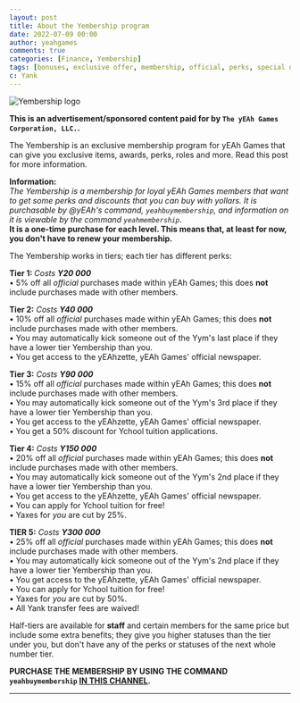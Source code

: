 ```yaml
---
layout: post
title: About the Yembership program
date: 2022-07-09 00:00
author: yeahgames
comments: true
categories: [Finance, Yembership]
tags: [bonuses, exclusive offer, membership, official, perks, special deals, yeah games, yollars, advertisement, ads]
c: Yank
---
```


![Yembership logo](https://yeaharchives.files.wordpress.com/2022/07/yembership_ad-2.png?w=930&h=450&crop=1)

<!-- wp:paragraph {"textColor":"vivid-red"} -->
<p class="has-vivid-red-color has-text-color"><strong>This is an advertisement/sponsored content paid for by <code>The yEAh Games Corporation, LLC.</code>.</strong></p>
<!-- /wp:paragraph -->

<!-- wp:paragraph -->
<p>The Yembership is an exclusive membership program for yEAh Games that can give you exclusive items, awards, perks, roles and more. Read this post for more information.</p>
<!-- /wp:paragraph -->

<!-- wp:paragraph -->
<p><strong>Information:</strong><em><br>The Yembership is a membership for loyal yEAh Games members that want to get some perks and discounts that you can buy with yollars. It is purchasable by @yEAh's command, <code>yeahbuymembership</code>, and information on it is viewable by the command <code>yeahmembership</code></em>.<em> </em><br><strong>It is a one-time purchase for each level. This means that, at least for now, you don't have to renew your membership.</strong> </p>
<!-- /wp:paragraph -->

<!-- wp:paragraph -->
<p>The Yembership works in tiers; each tier has different perks:  </p>
<!-- /wp:paragraph -->

<!-- wp:paragraph -->
<p><strong>Tier 1: </strong><em>Costs <strong>Y20 000</strong></em>  <br>• 5% off all <em>official</em> purchases made within yEAh Games; this does <strong>not</strong> include purchases made with other members. </p>
<!-- /wp:paragraph -->

<!-- wp:paragraph -->
<p><strong>Tier 2:</strong><em> Costs <strong>Y40 000</strong></em> <br>• 10% off all <em>official</em> purchases made within yEAh Games; this does <strong>not</strong> include purchases made with other members. <br>• You may automatically kick someone out of the Yym's last place if they have a lower tier Yembership than you. <br>• You get access to the yEAhzette, yEAh Games' official newspaper. </p>
<!-- /wp:paragraph -->

<!-- wp:paragraph -->
<p><strong>Tier 3:</strong><em> Costs <strong>Y90 000</strong></em> <br>• 15% off all <em>official</em> purchases made within yEAh Games; this does <strong>not</strong> include purchases made with other members. <br>• You may automatically kick someone out of the Yym's 3rd place if they have a lower tier Yembership than you. <br>• You get access to the yEAhzette, yEAh Games' official newspaper. <br>• You get a 50% discount for Ychool tuition applications. </p>
<!-- /wp:paragraph -->

<!-- wp:paragraph -->
<p><strong>Tier 4:</strong><em> Costs <strong>Y150 000</strong></em> <br>• 20% off all <em>official</em> purchases made within yEAh Games; this does <strong>not</strong> include purchases made with other members. <br>• You may automatically kick someone out of the Yym's 2nd place if they have a lower tier Yembership than you. <br>• You get access to the yEAhzette, yEAh Games' official newspaper. <br>• You can apply for Ychool tuition for free! <br>• Yaxes for <em>you</em> are cut by 25%. </p>
<!-- /wp:paragraph -->

<!-- wp:paragraph -->
<p><strong>TIER 5:</strong><em> Costs <strong>Y300 000</strong></em><br>• 25% off all <em>official</em> purchases made within yEAh Games; this does <strong>not</strong> include purchases made with other members. <br>• You may automatically kick someone out of the Yym's 2nd place if they have a lower tier Yembership than you. <br>• You get access to the yEAhzette, yEAh Games' official newspaper. <br>• You can apply for Ychool tuition for free! <br>• Yaxes for <em>you</em> are cut by 50%. <br>• All Yank transfer fees are waived!</p>
<!-- /wp:paragraph -->

<!-- wp:paragraph -->
<p>Half-tiers are available for <strong>staff</strong> and certain members for the same price but include some extra benefits; they give you higher statuses than the tier under you, but don't have any of the perks or statuses of the next whole number tier.</p>
<!-- /wp:paragraph -->

<!-- wp:paragraph -->
<p><strong>PURCHASE THE MEMBERSHIP</strong> <strong>BY USING THE COMMAND <code>yeahbuymembership</code> <a href="https://discord.com/channels/887052880782176266/888583975885479966">IN THIS CHANNEL</a>.</strong></p>
<!-- /wp:paragraph -->

<!-- wp:separator -->
<hr class="wp-block-separator has-alpha-channel-opacity" />
<!-- /wp:separator -->
